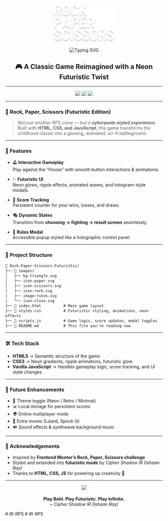 <p align="center">
  <img src="images/logo.svg" width="200" alt="Game Logo">
</p>
<p align="center">
  <img src="https://readme-typing-svg.herokuapp.com?font=Cambria&size=30&duration=5000&color=00f7ff&center=true&vCenter=true&width=1000&height=70&lines=ROCK+%7C+PAPER+%7C+SCISSORS+%E2%9C%A8+FUTURISTIC+MODE" alt="Typing SVG" />
</p>

<h2 align="center">🎮 A Classic Game Reimagined with a Neon Futuristic Twist</h2>

---

<p align="center">
  <img src="https://img.shields.io/badge/HTML5-Structure-E34F26?style=for-the-badge&logo=html5&logoColor=white" />
  <img src="https://img.shields.io/badge/CSS3-Futuristic%20UI-1572B6?style=for-the-badge&logo=css3&logoColor=white" />
  <img src="https://img.shields.io/badge/JavaScript-Game%20Logic-F7DF1E?style=for-the-badge&logo=javascript&logoColor=black" />
</p>

---

### 🚀 Rock, Paper, Scissors (Futuristic Edition)

> *Not just another RPS clone — but a **cyberpunk-styled experience.***  
> Built with **HTML, CSS, and JavaScript**, this game transforms the childhood classic into a glowing, animated, sci-fi battleground.  

---

### 🌌 Features

- 🕹️ **Interactive Gameplay**  
  Play against the “House” with smooth button interactions & animations.  

- ✨ **Futuristic UI**  
  Neon glows, ripple effects, animated waves, and hologram-style modals.  

- 🧠 **Score Tracking**  
  Persistent counter for your wins, losses, and draws.  

- 🎭 **Dynamic States**  
  Transition from **choosing → fighting → result screen** seamlessly.  

- 🪩 **Rules Modal**  
  Accessible popup styled like a holographic control panel.  

---

### 📂 Project Structure

```plaintext
📁 Rock-Paper-Scissors-Futuristic/
├── 📂 images/
│   ├── bg-triangle.svg
│   ├── icon-paper.svg
│   ├── icon-scissors.svg
│   ├── icon-rock.svg
│   ├── image-rules.svg
│   └── icon-close.svg
├── 📄 index.html          # Main game layout
├── 📄 styles.css          # Futuristic styling, animations, neon effects
├── 📄 scripts.js          # Game logic, score updates, modal toggles
├── 📄 README.md           # This file you're reading now
````

---

### 🛠️ Tech Stack

* **HTML5** → Semantic structure of the game
* **CSS3** → Neon gradients, ripple animations, futuristic glow
* **Vanilla JavaScript** → Handles gameplay logic, score tracking, and UI state changes

---

### 🔭 Future Enhancements

* 🎨 Theme toggle (Neon / Retro / Minimal)
* 📊 Local storage for persistent scores
* 🌍 Online multiplayer mode
* 🧩 Extra moves (Lizard, Spock 🤓)
* 🔊 Sound effects & synthwave background music

---

### 🙌 Acknowledgements

* Inspired by **Frontend Mentor’s Rock, Paper, Scissors challenge**
* Styled and extended into **futuristic mode** by *Cipher Shadow IR (Ishaan Ray)*
* Thanks to **HTML, CSS, JS** for powering up creativity 🚀

---

<p align="center">
  <img src="https://img.icons8.com/fluency/48/joystick.png" /><br><br>
  <b>Play Bold. Play Futuristic. Play Infinite.</b><br>
  <i>~ Cipher Shadow IR (Ishaan Ray)</i>
</p>
#   I R - R P S 
 
 #   I R - R P S 
 
 
